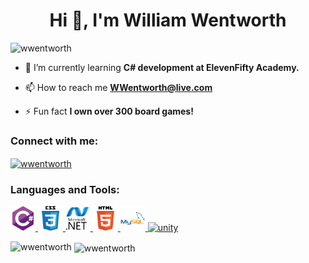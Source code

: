 <h1 align="center">Hi 👋, I'm William Wentworth</h1>
<p align="left"> <img src="https://komarev.com/ghpvc/?username=wwentworth&label=Profile%20views&color=0e75b6&style=flat" alt="wwentworth" /> </p>

- 🌱 I’m currently learning **C# development at ElevenFifty Academy.**

- 📫 How to reach me **WWentworth@live.com**

- ⚡ Fun fact **I own over 300 board games!**

<h3 align="left">Connect with me:</h3>
<p align="left">
<a href="https://linkedin.com/in/wwentworth" target="blank"><img align="center" src="https://raw.githubusercontent.com/rahuldkjain/github-profile-readme-generator/master/src/images/icons/Social/linked-in-alt.svg" alt="wwentworth" height="30" width="40" /></a>
</p>

<h3 align="left">Languages and Tools:</h3>
<p align="left"> <a href="https://www.w3schools.com/cs/" target="_blank"> <img src="https://raw.githubusercontent.com/devicons/devicon/master/icons/csharp/csharp-original.svg" alt="csharp" width="40" height="40"/> </a> <a href="https://www.w3schools.com/css/" target="_blank"> <img src="https://raw.githubusercontent.com/devicons/devicon/master/icons/css3/css3-original-wordmark.svg" alt="css3" width="40" height="40"/> </a> <a href="https://dotnet.microsoft.com/" target="_blank"> <img src="https://raw.githubusercontent.com/devicons/devicon/master/icons/dot-net/dot-net-original-wordmark.svg" alt="dotnet" width="40" height="40"/> </a> <a href="https://www.w3.org/html/" target="_blank"> <img src="https://raw.githubusercontent.com/devicons/devicon/master/icons/html5/html5-original-wordmark.svg" alt="html5" width="40" height="40"/> </a> <a href="https://www.mysql.com/" target="_blank"> <img src="https://raw.githubusercontent.com/devicons/devicon/master/icons/mysql/mysql-original-wordmark.svg" alt="mysql" width="40" height="40"/> </a> <a href="https://unity.com/" target="_blank"> <img src="https://www.vectorlogo.zone/logos/unity3d/unity3d-icon.svg" alt="unity" width="40" height="40"/> </a> </p>

<p><img align="left" src="https://github-readme-stats.vercel.app/api/top-langs?username=wwentworth&show_icons=true&locale=en&layout=compact" alt="wwentworth" /></p>

<p>&nbsp;<img align="center" src="https://github-readme-stats.vercel.app/api?username=wwentworth&show_icons=true&locale=en" alt="wwentworth" /></p>
